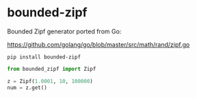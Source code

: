 # bounded-zipf
Bounded Zipf generator ported from Go:

https://github.com/golang/go/blob/master/src/math/rand/zipf.go

```
pip install bounded-zipf
```


```python
from bounded_zipf import Zipf

z = Zipf(1.0001, 10, 100000)
num = z.get()
```
